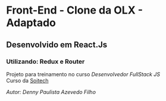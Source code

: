 # Front-End - Clone da OLX - Adaptado

## Desenvolvido em React.Js
### Utilizando: Redux e Router

Projeto para treinamento no curso *Desenvolvedor FullStack JS*  
Curso da [Soitech](https://www.soitech.com.br/)

_Autor: Denny Paulista Azevedo Filho_